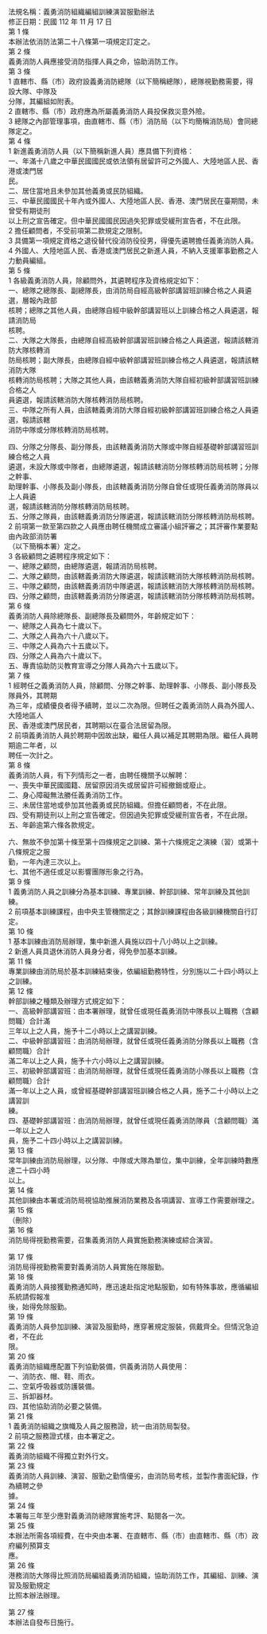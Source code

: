 法規名稱：義勇消防組織編組訓練演習服勤辦法  
修正日期：民國 112 年 11 月 17 日  
第 1 條  
本辦法依消防法第二十八條第一項規定訂定之。  
第 2 條  
義勇消防人員應接受消防指揮人員之命，協助消防工作。  
第 3 條  
1 直轄市、縣（市）政府設義勇消防總隊（以下簡稱總隊），總隊視勤務需要，得設大隊、中隊及  
分隊，其編組如附表。  
2 直轄市、縣（市）政府應為所屬義勇消防人員投保救災意外險。  
3 總隊之內部管理事項，由直轄市、縣（市）消防局（以下均簡稱消防局）會同總隊定之。  
第 4 條  
1 新進義勇消防人員（以下簡稱新進人員）應具備下列資格：  
一、年滿十八歲之中華民國國民或依法領有居留許可之外國人、大陸地區人民、香港或澳門居  
民。  
二、居住當地且未參加其他義勇或民防組織。  
三、中華民國國民十年內或外國人、大陸地區人民、香港、澳門居民在臺期間，未曾受有期徒刑  
以上刑之宣告確定。但中華民國國民因過失犯罪或受緩刑宣告者，不在此限。  
2 擔任顧問者，不受前項第二款規定之限制。  
3 具備第一項規定資格之退役替代役消防役役男，得優先遴聘擔任義勇消防人員。  
4 外國人、大陸地區人民、香港或澳門居民之新進人員，不納入支援軍事勤務之人力動員編組。  
第 5 條  
1 各級義勇消防人員，除顧問外，其遴聘程序及資格規定如下：  
一、總隊之總隊長、副總隊長，由消防局自經高級幹部講習班訓練合格之人員遴選，層報內政部  
核聘；總隊之其他人員，由總隊自經中級幹部講習班以上訓練合格之人員遴選，報請消防局  
核聘。  
二、大隊之大隊長，由總隊自經高級幹部講習班訓練合格之人員遴選，報請該轄消防大隊核轉消  
防局核聘；副大隊長，由總隊自經中級幹部講習班訓練合格之人員遴選，報請該轄消防大隊  
核轉消防局核聘；大隊之其他人員，由該轄義勇消防大隊自經初級幹部講習班訓練合格之人  
員遴選，報請該轄消防大隊核轉消防局核聘。  
三、中隊之所有人員，由該轄義勇消防大隊自經初級幹部講習班訓練合格之人員遴選，報請該轄  
消防中隊或分隊核轉消防局核聘。  


四、分隊之分隊長、副分隊長，由該轄義勇消防大隊或中隊自經基礎幹部講習班訓練合格之人員  
遴選，未設大隊或中隊者，由總隊遴選，報請該轄消防分隊核轉消防局核聘；分隊之幹事、  
助理幹事、小隊長及副小隊長，由該轄義勇消防分隊自曾任或現任義勇消防隊員以上人員遴  
選，報請該轄消防分隊核轉消防局核聘。  
五、分隊之隊員，由該轄義勇消防分隊遴選，報請該轄消防分隊核轉消防局核聘。  
2 前項第一款至第四款之人員應由聘任機關成立審議小組評審之；其評審作業要點由內政部消防署  
（以下簡稱本署）定之。  
3 各級顧問之遴聘程序規定如下：  
一、總隊之顧問，由總隊遴選，報請消防局核聘。  
二、大隊之顧問，由該轄義勇消防大隊遴選，報請該轄消防大隊核轉消防局核聘。  
三、中隊之顧問，由該轄義勇消防中隊遴選，報請該轄消防大隊核轉消防局核聘。  
四、分隊之顧問，由該轄義勇消防分隊遴選，報請該轄消防分隊核轉消防局核聘。  
第 6 條  
義勇消防人員除總隊長、副總隊長及顧問外，年齡規定如下：  
一、總隊之人員為七十歲以下。  
二、大隊之人員為六十八歲以下。  
三、中隊之人員為六十五歲以下。  
四、分隊之人員為六十歲以下。  
五、專責協助防災教育宣導之分隊人員為六十五歲以下。  
第 7 條  
1 經聘任之義勇消防人員，除顧問、分隊之幹事、助理幹事、小隊長、副小隊長及隊員外，其聘期  
為三年，成績優良者得予續聘，並以二次為限。但聘任之義勇消防人員為外國人、大陸地區人  
民、香港或澳門居民者，其聘期以在臺合法居留為限。  
2 前項義勇消防人員於聘期中因故出缺，繼任人員以補足其聘期為限。繼任人員聘期逾二年者，以  
聘任一次計之。  
第 8 條  
義勇消防人員，有下列情形之一者，由聘任機關予以解聘：  
一、喪失中華民國國籍、居留原因消失或居留許可經撤銷或廢止。  
二、身心障礙無法勝任義勇消防工作。  
三、未居住當地或參加其他義勇或民防組織。但擔任顧問者，不在此限。  
四、受有期徒刑以上刑之宣告確定。但因過失犯罪或受緩刑宣告者，不在此限。  
五、年齡逾第六條各款規定。  


六、無故不參加第十條至第十四條規定之訓練、第十六條規定之演練（習）或第十八條規定之服  
勤，一年內達三次以上。  
七、其他不適任或足以影響團隊形象之行為。  
第 9 條  
1 義勇消防人員之訓練分為基本訓練、專業訓練、幹部訓練、常年訓練及其他訓練。  
2 前項基本訓練課程，由中央主管機關定之；其餘訓練課程由各級訓練機關自行訂定。  
第 10 條  
1 基本訓練由消防局辦理，集中新進人員施以四十八小時以上之訓練。  
2 新進人員具退休消防人員身分者，得免參加基本訓練。  
第 11 條  
專業訓練由消防局於基本訓練結束後，依編組勤務特性，分別施以二十四小時以上之訓練。  
第 12 條  
幹部訓練之種類及辦理方式規定如下：  
一、高級幹部講習班：由本署辦理，就曾任或現任義勇消防中隊長以上職務（含顧問職）合計滿  
三年以上之人員，施予十二小時以上之講習訓練。  
二、中級幹部講習班：由消防局辦理，就曾任或現任義勇消防分隊長以上職務（含顧問職）合計  
滿二年以上之人員，施予十六小時以上之講習訓練。  
三、初級幹部講習班：由消防局辦理，就曾任或現任義勇消防小隊長以上職務（含顧問職）合計  
滿一年以上之人員，或曾經基礎幹部講習班訓練合格之人員，施予二十小時以上之講習訓  
練。  
四、基礎幹部講習班：由消防局辦理，就曾任或現任義勇消防隊員（含顧問職）滿一年以上之人  
員，施予二十四小時以上之講習訓練。  
第 13 條  
常年訓練由消防局辦理，以分隊、中隊或大隊為單位，集中訓練，全年訓練時數應達二十四小時  
以上。  
第 14 條  
其他訓練由本署或消防局視協助推展消防業務及各項講習、宣導工作需要辦理之。  
第 15 條  
（刪除）  
第 16 條  
消防局得視勤務需要，召集義勇消防人員實施勤務演練或綜合演習。  


第 17 條  
消防局得視勤務需要對義勇消防人員實施在隊服勤。  
第 18 條  
義勇消防人員接獲勤務通知時，應迅速赴指定地點服勤，如有特殊事故，應循編組系統請假報准  
後，始得免除服勤。  
第 19 條  
義勇消防人員參加訓練、演習及服勤時，應穿著規定服裝，佩戴齊全。但情況急迫者，不在此  
限。  
第 20 條  
義勇消防組織應配置下列協勤裝備，供義勇消防人員使用：  
一、消防衣、帽、鞋、雨衣。  
二、空氣呼吸器或防護裝備。  
三、拆卸器材。  
四、其他協助消防必要之裝備。  
第 21 條  
1 義勇消防組織之旗幟及人員之服務證，統一由消防局製發。  
2 前項之服務證式樣，由本署定之。  
第 22 條  
義勇消防組織不得獨立對外行文。  
第 23 條  
義勇消防人員訓練、演習、服勤之勤惰優劣，由消防局考核，並製作書面紀錄，作為續聘之參  
據。  
第 24 條  
本署每三年至少應對義勇消防總隊實施考評、點閱各一次。  
第 25 條  
本辦法所需各項經費，在中央由本署、在直轄市、縣（市）由直轄市、縣（市）政府編列預算支  
應。  
第 26 條  
港務消防大隊得比照消防局編組義勇消防組織，協助消防工作，其編組、訓練、演習及服勤規定  
比照本辦法辦理。  


第 27 條  
本辦法自發布日施行。  



